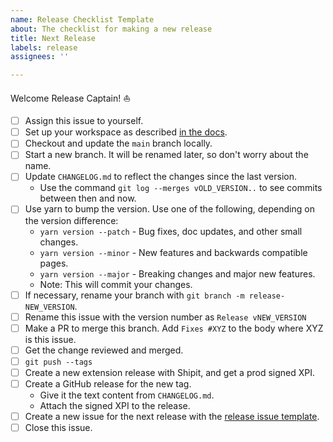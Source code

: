 ```yaml
---
name: Release Checklist Template
about: The checklist for making a new release
title: Next Release
labels: release
assignees: ''

---
```


Welcome Release Captain! ⛵️

<!-- Note to release captains: while filing this issue, replace ALL_CAPS words with their appropriate values and then delete this instruction. -->

- [ ] Assign this issue to yourself.
- [ ] Set up your workspace as described [in the docs](https://mozilla-extensions.github.io/normandy-devtools/#/dev).
- [ ] Checkout and update the `main` branch locally.
- [ ] Start a new branch. It will be renamed later, so don't worry about the name.
- [ ] Update `CHANGELOG.md` to reflect the changes since the last version.
  - Use the command `git log --merges vOLD_VERSION..` to see commits between then and now.
- [ ] Use yarn to bump the version. Use one of the following, depending on the version difference:
  - `yarn version --patch` - Bug fixes, doc updates, and other small changes.
  - `yarn version --minor` - New  features and backwards compatible pages.
  - `yarn version --major` - Breaking changes and major new features.
  - Note: This will commit your changes.
- [ ] If necessary, rename your branch with `git branch -m release-NEW_VERSION`.
- [ ] Rename this issue with the version number as `Release vNEW_VERSION`
- [ ] Make a PR to merge this branch. Add `Fixes #XYZ` to the body where XYZ is this issue.
- [ ] Get the change reviewed and merged.
- [ ] `git push --tags`
- [ ] Create a new extension release with Shipit, and get a prod signed XPI.
- [ ] Create a GitHub release for the new tag.
  - Give it the text content from `CHANGELOG.md`.
  - Attach the signed XPI to the release.
- [ ] Create a new issue for the next release with the [release issue template][].
- [ ] Close this issue.

[release issue template]:
  https://github.com/mozilla-extensions/normandy-devtools/issues/new?assignees=&labels=release&template=release-checklist.md&title=Next+Release
